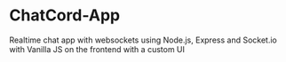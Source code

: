 # ChatCord-App
Realtime chat app with websockets using Node.js, Express and Socket.io with Vanilla JS on the frontend with a custom UI
